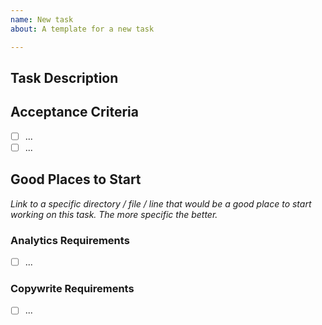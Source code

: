 ```yaml
---
name: New task
about: A template for a new task

---
```


## Task Description

## Acceptance Criteria
- [ ] ...
- [ ] ...

## Good Places to Start

_Link to a specific directory / file / line that would be a good place to
start working on this task. The more specific the better._

### Analytics Requirements
- [ ] ...

### Copywrite Requirements
- [ ] ...
